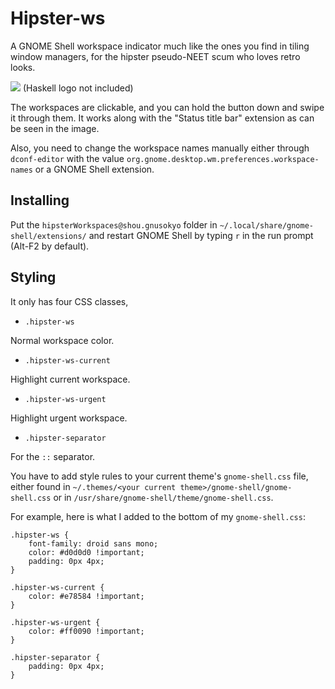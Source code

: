 Hipster-ws
==========

A GNOME Shell workspace indicator much like the ones you find in tiling window
managers, for the hipster pseudo-NEET scum who loves retro looks.

<img src=http://a.pomf.se/3In6.gif /> (Haskell logo not included)

The workspaces are clickable, and you can hold the button down and swipe it
through them. It works along with the "Status title bar" extension as can be
seen in the image.

Also, you need to change the workspace names manually either through
`dconf-editor` with the value `org.gnome.desktop.wm.preferences.workspace-names`
or a GNOME Shell extension.

## Installing

Put the `hipsterWorkspaces@shou.gnusokyo` folder in
`~/.local/share/gnome-shell/extensions/` and restart GNOME Shell by typing `r`
in the run prompt (Alt-F2 by default).

## Styling

It only has four CSS classes,
* `.hipster-ws`

Normal workspace color.

* `.hipster-ws-current`

Highlight current workspace.

* `.hipster-ws-urgent`

Highlight urgent workspace.

* `.hipster-separator`

For the `::` separator.

You have to add style rules to your current theme's `gnome-shell.css` file,
either found in `~/.themes/<your current theme>/gnome-shell/gnome-shell.css`
or in `/usr/share/gnome-shell/theme/gnome-shell.css`.

For example, here is what I added to the bottom of my `gnome-shell.css`:

```
.hipster-ws {
    font-family: droid sans mono;
    color: #d0d0d0 !important;
    padding: 0px 4px;
}

.hipster-ws-current {
    color: #e78584 !important;
}

.hipster-ws-urgent {
    color: #ff0090 !important;
}

.hipster-separator {
    padding: 0px 4px;
}
```
